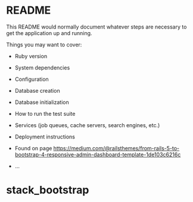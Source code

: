 # README

This README would normally document whatever steps are necessary to get the
application up and running.

Things you may want to cover:

* Ruby version

* System dependencies

* Configuration

* Database creation

* Database initialization

* How to run the test suite

* Services (job queues, cache servers, search engines, etc.)

* Deployment instructions

* Found on page https://medium.com/@railsthemes/from-rails-5-to-bootstrap-4-responsive-admin-dashboard-template-1de103c6216c

* ...
# stack_bootstrap
